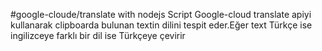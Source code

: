#google-cloude/translate with nodejs
Script Google-cloud translate apiyi kullanarak clipboarda bulunan textin dilini tespit eder.Eğer text Türkçe ise ingilizceye farklı bir dil ise Türkçeye çevirir
